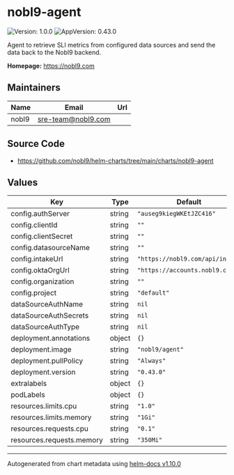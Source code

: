 # nobl9-agent

![Version: 1.0.0](https://img.shields.io/badge/Version-1.0.0-informational?style=flat-square) ![AppVersion: 0.43.0](https://img.shields.io/badge/AppVersion-0.43.0-informational?style=flat-square)

Agent to retrieve SLI metrics from configured data sources and send the data back to the Nobl9 backend.

**Homepage:** <https://nobl9.com>

## Maintainers

| Name | Email | Url |
| ---- | ------ | --- |
| nobl9 | <sre-team@nobl9.com> |  |

## Source Code

* <https://github.com/nobl9/helm-charts/tree/main/charts/nobl9-agent>

## Values

| Key | Type | Default | Description |
|-----|------|---------|-------------|
| config.authServer | string | `"auseg9kiegWKEtJZC416"` |  |
| config.clientId | string | `""` |  |
| config.clientSecret | string | `""` |  |
| config.datasourceName | string | `""` |  |
| config.intakeUrl | string | `"https://nobl9.com/api/input"` |  |
| config.oktaOrgUrl | string | `"https://accounts.nobl9.com"` |  |
| config.organization | string | `""` |  |
| config.project | string | `"default"` |  |
| dataSourceAuthName | string | `nil` |  |
| dataSourceAuthSecrets | string | `nil` |  |
| dataSourceAuthType | string | `nil` |  |
| deployment.annotations | object | `{}` |  |
| deployment.image | string | `"nobl9/agent"` |  |
| deployment.pullPolicy | string | `"Always"` |  |
| deployment.version | string | `"0.43.0"` |  |
| extralabels | object | `{}` |  |
| podLabels | object | `{}` |  |
| resources.limits.cpu | string | `"1.0"` |  |
| resources.limits.memory | string | `"1Gi"` |  |
| resources.requests.cpu | string | `"0.1"` |  |
| resources.requests.memory | string | `"350Mi"` |  |

----------------------------------------------
Autogenerated from chart metadata using [helm-docs v1.10.0](https://github.com/norwoodj/helm-docs/releases/v1.10.0)

